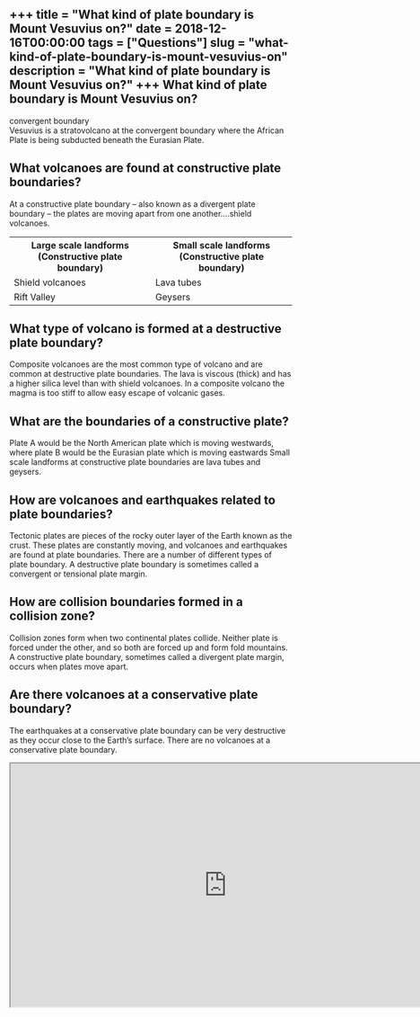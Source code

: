 +++
title = "What kind of plate boundary is Mount Vesuvius on?"
date = 2018-12-16T00:00:00
tags = ["Questions"]
slug = "what-kind-of-plate-boundary-is-mount-vesuvius-on"
description = "What kind of plate boundary is Mount Vesuvius on?"
+++
What kind of plate boundary is Mount Vesuvius on?
-------------------------------------------------

convergent boundary  
Vesuvius is a stratovolcano at the convergent boundary where the African Plate is being subducted beneath the Eurasian Plate.

What volcanoes are found at constructive plate boundaries?
----------------------------------------------------------

At a constructive plate boundary – also known as a divergent plate boundary – the plates are moving apart from one another….shield volcanoes.

<table><tr><th>Large scale landforms (Constructive plate boundary)</th><th>Small scale landforms (Constructive plate boundary)</th></tr><tr><td>Shield volcanoes</td><td>Lava tubes</td></tr><tr><td>Rift Valley</td><td>Geysers</td></tr></table>

What type of volcano is formed at a destructive plate boundary?
---------------------------------------------------------------

Composite volcanoes are the most common type of volcano and are common at destructive plate boundaries. The lava is viscous (thick) and has a higher silica level than with shield volcanoes. In a composite volcano the magma is too stiff to allow easy escape of volcanic gases.

What are the boundaries of a constructive plate?
------------------------------------------------

Plate A would be the North American plate which is moving westwards, where plate B would be the Eurasian plate which is moving eastwards Small scale landforms at constructive plate boundaries are lava tubes and geysers.

How are volcanoes and earthquakes related to plate boundaries?
--------------------------------------------------------------

Tectonic plates are pieces of the rocky outer layer of the Earth known as the crust. These plates are constantly moving, and volcanoes and earthquakes are found at plate boundaries. There are a number of different types of plate boundary. A destructive plate boundary is sometimes called a convergent or tensional plate margin.

How are collision boundaries formed in a collision zone?
--------------------------------------------------------

Collision zones form when two continental plates collide. Neither plate is forced under the other, and so both are forced up and form fold mountains. A constructive plate boundary, sometimes called a divergent plate margin, occurs when plates move apart.

Are there volcanoes at a conservative plate boundary?
-----------------------------------------------------

The earthquakes at a conservative plate boundary can be very destructive as they occur close to the Earth’s surface. There are no volcanoes at a conservative plate boundary.

<iframe allow="accelerometer; autoplay; clipboard-write; encrypted-media; gyroscope; picture-in-picture" allowfullscreen="" class="__youtube_prefs__  epyt-is-override  no-lazyload" data-no-lazy="1" data-origheight="433" data-origwidth="770" data-skipgform_ajax_framebjll="" height="433" id="_ytid_98709" loading="lazy" src="https://www.youtube.com/embed/5wC4rF7YPAM?enablejsapi=1&autoplay=0&cc_load_policy=0&cc_lang_pref=&iv_load_policy=1&loop=0&modestbranding=0&rel=1&fs=1&playsinline=0&autohide=2&theme=dark&color=red&controls=1&" title="YouTube player" width="770"></iframe>